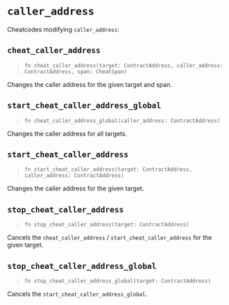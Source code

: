 # `caller_address`

Cheatcodes modifying `caller_address`:

## `cheat_caller_address`
> `fn cheat_caller_address(target: ContractAddress, caller_address: ContractAddress, span: CheatSpan)`

Changes the caller address for the given target and span.

## `start_cheat_caller_address_global`
> `fn cheat_caller_address_global(caller_address: ContractAddress)`

Changes the caller address for all targets.

## `start_cheat_caller_address`
> `fn start_cheat_caller_address(target: ContractAddress, caller_address: ContractAddress)`

Changes the caller address for the given target.

## `stop_cheat_caller_address`
> `fn stop_cheat_caller_address(target: ContractAddress)`

Cancels the `cheat_caller_address` / `start_cheat_caller_address` for the given target.

## `stop_cheat_caller_address_global`
> `fn stop_cheat_caller_address_global(target: ContractAddress)`

Cancels the `start_cheat_caller_address_global`.
